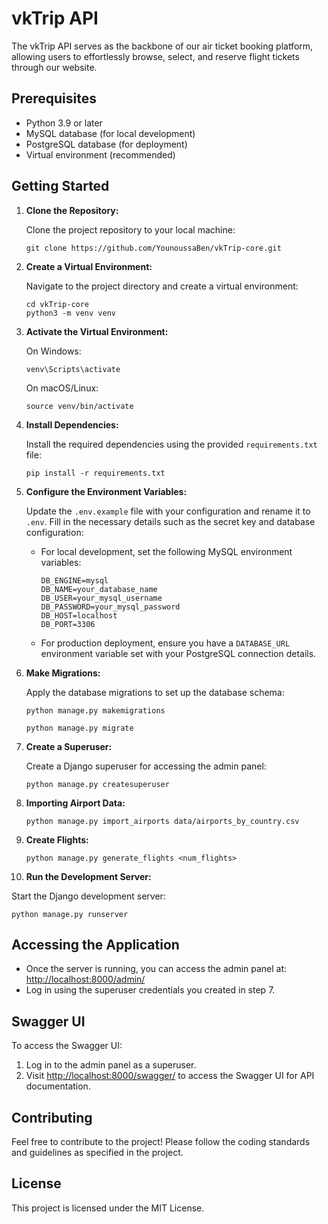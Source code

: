 # vkTrip API

The vkTrip API serves as the backbone of our air ticket booking platform, allowing users to effortlessly browse, select, and reserve flight tickets through our website. 


## Prerequisites

- Python 3.9 or later
- MySQL database (for local development)
- PostgreSQL database (for deployment)
- Virtual environment (recommended)

## Getting Started

1. **Clone the Repository:**
   
   Clone the project repository to your local machine:
   
   ```shell
   git clone https://github.com/YounoussaBen/vkTrip-core.git
   ```

2. **Create a Virtual Environment:**
   
   Navigate to the project directory and create a virtual environment:

   ```shell
   cd vkTrip-core
   python3 -m venv venv
   ```

3. **Activate the Virtual Environment:**
   
   On Windows:

   ```shell
   venv\Scripts\activate
   ```

   On macOS/Linux:

   ```shell
   source venv/bin/activate
   ```

4. **Install Dependencies:**
   
   Install the required dependencies using the provided `requirements.txt` file:

   ```shell
   pip install -r requirements.txt
   ```

5. **Configure the Environment Variables:**
   
   Update the `.env.example` file with your configuration and rename it to `.env`. Fill in the necessary details such as the secret key and database configuration:

   - For local development, set the following MySQL environment variables:
     ```
     DB_ENGINE=mysql
     DB_NAME=your_database_name
     DB_USER=your_mysql_username
     DB_PASSWORD=your_mysql_password
     DB_HOST=localhost
     DB_PORT=3306
     ```
   - For production deployment, ensure you have a `DATABASE_URL` environment variable set with your PostgreSQL connection details.


6. **Make Migrations:**
   
   Apply the database migrations to set up the database schema:

   ```shell
   python manage.py makemigrations

   python manage.py migrate
   ```

7. **Create a Superuser:**
   
   Create a Django superuser for accessing the admin panel:

   ```shell
   python manage.py createsuperuser
   ```

8. **Importing Airport Data:**


   ```shell
   python manage.py import_airports data/airports_by_country.csv
   ```

9. **Create Flights:**


   ```shell 
   python manage.py generate_flights <num_flights>
   ```

10. **Run the Development Server:**
   
   Start the Django development server:

   ```shell
   python manage.py runserver
   ```

## Accessing the Application

- Once the server is running, you can access the admin panel at: [http://localhost:8000/admin/](http://localhost:8000/admin/)
- Log in using the superuser credentials you created in step 7.

## Swagger UI

To access the Swagger UI:

1. Log in to the admin panel as a superuser.
2. Visit [http://localhost:8000/swagger/](http://localhost:8000/swagger/) to access the Swagger UI for API documentation.

## Contributing

Feel free to contribute to the project! Please follow the coding standards and guidelines as specified in the project.

## License

This project is licensed under the MIT License.

